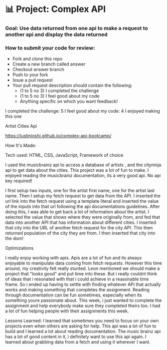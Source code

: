 # 📊 Project: Complex API 

### Goal: Use data returned from one api to make a request to another api and display the data returned

### How to submit your code for review:

- Fork and clone this repo
- Create a new branch called answer
- Checkout answer branch
- Push to your fork
- Issue a pull request
- Your pull request description should contain the following:
  - (1 to 5 no 3) I completed the challenge
  - (1 to 5 no 3) I feel good about my code
  - Anything specific on which you want feedback!


I completed the challenge: 5
I feel good about my code: 4
I enjoyed making this one

Artist Cities Api


https://justinjoshi.github.io/complex-api-bootcamp/

How It's Made:

Tech used: HTML, CSS, JavaScript, Framework of choice

I used the musicbrainz api to access a database of artists , and the cityninja api to get data about the cities. This project was a lot of fun to make. I enjoyed reading the musicbrainz documentation, its a very good api. No api key required! 

I first setup two inputs, one for the artist first name, one for the artist last name. Then I setup my fetch request to get data from the API. I inserted the url link into the fetch request using a template literal and inserted the value of the inputs into that url following the api documentations guidelines. After doing this, I was able to get back a lot of information about the artist. I selected the value that shows where they were originally from, and fed that data into another API that has information about different cities. I inserted that city into the URL of another fetch request for the city API. This then returned population of the city they are from. I then inserted that city into the dom!

Optimizations


I really enjoy working with apis. Apis are a lot of fun and its always enjoyable to manipulate data coming from fetch requests. However this time around,  my creativity felt really stunted. Leon mentioned we should make a project that "looks good" and put time into these. But i really couldnt think of ideas that i resonated with that i could achieve in a reasonable time frame. So i ended up having to settle with finding whatever APi that actually works and making something that completes the assignment. Reading through documentation can be fun sometimes, especially when its something youre passionate about. This week, i just wanted to complete the assignment and help everybody make sure they completed theirs too. I had a lot of fun helping people with their assignments this week.

Lessons Learned:
I learned that sometimes you need to focus on your own projects even when others are asking for help. This api was a lot of fun to build and I learned a lot about reading documentation. The music brainz api has a lot of good content in it, i definitely want to use this api again. I learned about grabbing data from a fetch and using it wherever I want. 

